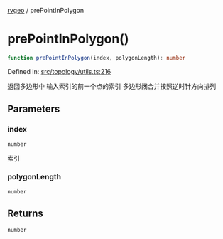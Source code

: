 [rvgeo](../index.md) / prePointInPolygon

# prePointInPolygon()

```ts
function prePointInPolygon(index, polygonLength): number
```

Defined in: [src/topology/utils.ts:216](https://github.com/pzq123456/RVGeo/blob/e727f6f6e310621d656b74948bed9956ff45a613/src/topology/utils.ts#L216)

返回多边形中 输入索引的前一个点的索引 多边形闭合并按照逆时针方向排列

## Parameters

### index

`number`

索引

### polygonLength

`number`

## Returns

`number`
